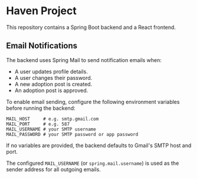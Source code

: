 # Haven Project

This repository contains a Spring Boot backend and a React frontend.

## Email Notifications

The backend uses Spring Mail to send notification emails when:

- A user updates profile details.
- A user changes their password.
- A new adoption post is created.
- An adoption post is approved.

To enable email sending, configure the following environment variables before running the backend:

```
MAIL_HOST     # e.g. smtp.gmail.com
MAIL_PORT     # e.g. 587
MAIL_USERNAME # your SMTP username
MAIL_PASSWORD # your SMTP password or app password
```

If no variables are provided, the backend defaults to Gmail's SMTP host and port.

The configured `MAIL_USERNAME` (or `spring.mail.username`) is used as the sender
address for all outgoing emails.
